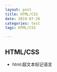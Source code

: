 ```yaml
---
layout: post
title: HTML/CSS
date: 2019-07-26
categories: test
tags: HTML/CSS

---
```


## HTML/CSS

- html:超文本标记语言